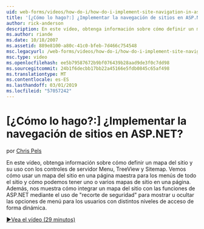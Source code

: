 ```yaml
---
uid: web-forms/videos/how-do-i/how-do-i-implement-site-navigation-in-aspnet
title: '[¿Cómo lo hago?:] ¿Implementar la navegación de sitios en ASP.NET? | Microsoft Docs'
author: rick-anderson
description: En este vídeo, obtenga información sobre cómo definir un mapa del sitio y su uso con los controles de servidor Menu, TreeView y Sitemap. Se muestra cómo usar un mapa del sitio en una página maestra...
ms.author: riande
ms.date: 10/18/2007
ms.assetid: 889e8100-a80c-41c0-bfeb-7d466c754548
msc.legacyurl: /web-forms/videos/how-do-i/how-do-i-implement-site-navigation-in-aspnet
msc.type: video
ms.openlocfilehash: ee5b79587672b9bf076439b28aad9de3f0c7dd98
ms.sourcegitcommit: 24b1f6decbb17bb22a45166e5fdb0845c65af498
ms.translationtype: MT
ms.contentlocale: es-ES
ms.lasthandoff: 03/01/2019
ms.locfileid: "57057242"
---
```

<a name="how-do-i-implement-site-navigation-in-aspnet"></a>[¿Cómo lo hago?:] ¿Implementar la navegación de sitios en ASP.NET?
====================
por [Chris Pels](https://twitter.com/chrispels)

En este vídeo, obtenga información sobre cómo definir un mapa del sitio y su uso con los controles de servidor Menu, TreeView y Sitemap. Vemos cómo usar un mapa del sitio en una página maestra para los menús de todo el sitio y cómo podemos tener uno o varios mapas de sitio en una página. Además, nos muestra cómo integrar un mapa del sitio con las funciones de ASP.NET mediante el uso de "recorte de seguridad" para mostrar u ocultar las opciones de menú para los usuarios con distintos niveles de acceso de forma dinámica.

[&#9654;Vea el vídeo (29 minutos)](https://channel9.msdn.com/Blogs/ASP-NET-Site-Videos/how-do-i-implement-site-navigation-in-aspnet)
